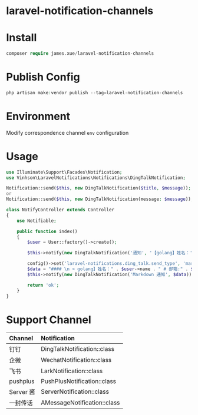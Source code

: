 # laravel-notification-channels

# Install

```php
composer require james.xue/laravel-notification-channels
```

# Publish Config

```php
php artisan make:vendor publish --tag=laravel-notification-channels
```

# Environment

Modify correspondence channel `env` configuration

# Usage

```php
use Illuminate\Support\Facades\Notification;
use Vinhson\LaravelNotifications\Notifications\DingTalkNotification;

Notification::send($this, new DingTalkNotification($title, $message));
or 
Notification::send($this, new DingTalkNotification(message: $message));
```

```php
class NotifyController extends Controller
{
    use Notifiable;

    public function index()
    {
        $user = User::factory()->create();

        $this->notify(new DingTalkNotification('通知', '【golang】姓名：' . $user->name . ' 邮箱:' . $user->email));

        config()->set('laravel-notifications.ding_talk.send_type', 'markdown');
        $data = "#### \n > golang】姓名：" . $user->name . " # 邮箱:" . $user->email;
        $this->notify(new DingTalkNotification('Markdown 通知', $data));

        return 'ok';
    }
}
```

# Support Channel

|Channel|Notification|
|:---|:---|
|钉钉|DingTalkNotification::class|
|企微|WechatNotification::class|
|飞书|LarkNotification::class|
|pushplus|PushPlusNotification::class|
|Server 酱|ServerNotification::class|
|一封传话|AMessageNotification::class|